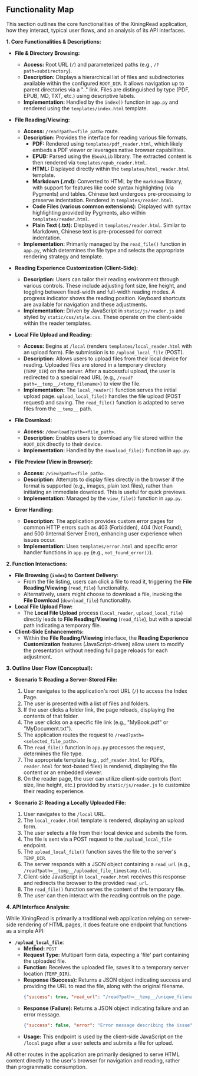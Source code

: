 ## Functionality Map

This section outlines the core functionalities of the XiningRead application, how they interact, typical user flows, and an analysis of its API interfaces.

**1. Core Functionalities & Descriptions:**

*   **File & Directory Browsing:**
    *   **Access:** Root URL (`/`) and parameterized paths (e.g., `/?path=subdirectory`).
    *   **Description:** Displays a hierarchical list of files and subdirectories available within the configured `ROOT_DIR`. It allows navigation up to parent directories via a ".." link. Files are distinguished by type (PDF, EPUB, MD, TXT, etc.) using descriptive labels.
    *   **Implementation:** Handled by the `index()` function in `app.py` and rendered using the `templates/index.html` template.

*   **File Reading/Viewing:**
    *   **Access:** `/read?path=<file_path>` route.
    *   **Description:** Provides the interface for reading various file formats.
        *   **PDF:** Rendered using `templates/pdf_reader.html`, which likely embeds a PDF viewer or leverages native browser capabilities.
        *   **EPUB:** Parsed using the `EbookLib` library. The extracted content is then rendered via `templates/epub_reader.html`.
        *   **HTML:** Displayed directly within the `templates/html_reader.html` template.
        *   **Markdown (.md):** Converted to HTML by the `markdown` library, with support for features like code syntax highlighting (via Pygments) and tables. Chinese text undergoes pre-processing to preserve indentation. Rendered in `templates/reader.html`.
        *   **Code Files (various common extensions):** Displayed with syntax highlighting provided by Pygments, also within `templates/reader.html`.
        *   **Plain Text (.txt):** Displayed in `templates/reader.html`. Similar to Markdown, Chinese text is pre-processed for correct indentation.
    *   **Implementation:** Primarily managed by the `read_file()` function in `app.py`, which determines the file type and selects the appropriate rendering strategy and template.

*   **Reading Experience Customization (Client-Side):**
    *   **Description:** Users can tailor their reading environment through various controls. These include adjusting font size, line height, and toggling between fixed-width and full-width reading modes. A progress indicator shows the reading position. Keyboard shortcuts are available for navigation and these adjustments.
    *   **Implementation:** Driven by JavaScript in `static/js/reader.js` and styled by `static/css/style.css`. These operate on the client-side within the reader templates.

*   **Local File Upload and Reading:**
    *   **Access:** Begins at `/local` (renders `templates/local_reader.html` with an upload form). File submission is to `/upload_local_file` (POST).
    *   **Description:** Allows users to upload files from their local device for reading. Uploaded files are stored in a temporary directory (`TEMP_DIR`) on the server. After a successful upload, the user is redirected to a special read URL (e.g., `/read?path=__temp__/<temp_filename>`) to view the file.
    *   **Implementation:** The `local_reader()` function serves the initial upload page. `upload_local_file()` handles the file upload (POST request) and saving. The `read_file()` function is adapted to serve files from the `__temp__` path.

*   **File Download:**
    *   **Access:** `/download?path=<file_path>`.
    *   **Description:** Enables users to download any file stored within the `ROOT_DIR` directly to their device.
    *   **Implementation:** Handled by the `download_file()` function in `app.py`.

*   **File Preview (View in Browser):**
    *   **Access:** `/view?path=<file_path>`.
    *   **Description:** Attempts to display files directly in the browser if the format is supported (e.g., images, plain text files), rather than initiating an immediate download. This is useful for quick previews.
    *   **Implementation:** Managed by the `view_file()` function in `app.py`.

*   **Error Handling:**
    *   **Description:** The application provides custom error pages for common HTTP errors such as 403 (Forbidden), 404 (Not Found), and 500 (Internal Server Error), enhancing user experience when issues occur.
    *   **Implementation:** Uses `templates/error.html` and specific error handler functions in `app.py` (e.g., `not_found_error()`).

**2. Function Interactions:**

*   **File Browsing (`index`) to Content Delivery:**
    *   From the file listing, users can click a file to read it, triggering the **File Reading/Viewing** (`read_file`) functionality.
    *   Alternatively, users might choose to download a file, invoking the **File Download** (`download_file`) functionality.
*   **Local File Upload Flow:**
    *   The **Local File Upload** process (`local_reader`, `upload_local_file`) directly leads to **File Reading/Viewing** (`read_file`), but with a special path indicating a temporary file.
*   **Client-Side Enhancements:**
    *   Within the **File Reading/Viewing** interface, the **Reading Experience Customization** features (JavaScript-driven) allow users to modify the presentation without needing full page reloads for each adjustment.

**3. Outline User Flow (Conceptual):**

*   **Scenario 1: Reading a Server-Stored File:**
    1.  User navigates to the application's root URL (`/`) to access the Index Page.
    2.  The user is presented with a list of files and folders.
    3.  If the user clicks a folder link, the page reloads, displaying the contents of that folder.
    4.  The user clicks on a specific file link (e.g., "MyBook.pdf" or "MyDocument.txt").
    5.  The application routes the request to `/read?path=<selected_file_path>`.
    6.  The `read_file()` function in `app.py` processes the request, determines the file type.
    7.  The appropriate template (e.g., `pdf_reader.html` for PDFs, `reader.html` for text-based files) is rendered, displaying the file content or an embedded viewer.
    8.  On the reader page, the user can utilize client-side controls (font size, line height, etc.) provided by `static/js/reader.js` to customize their reading experience.

*   **Scenario 2: Reading a Locally Uploaded File:**
    1.  User navigates to the `/local` URL.
    2.  The `local_reader.html` template is rendered, displaying an upload form.
    3.  The user selects a file from their local device and submits the form.
    4.  The file is sent via a POST request to the `/upload_local_file` endpoint.
    5.  The `upload_local_file()` function saves the file to the server's `TEMP_DIR`.
    6.  The server responds with a JSON object containing a `read_url` (e.g., `/read?path=__temp__/uploaded_file_timestamp.txt`).
    7.  Client-side JavaScript in `local_reader.html` receives this response and redirects the browser to the provided `read_url`.
    8.  The `read_file()` function serves the content of the temporary file.
    9.  The user can then interact with the reading controls on the page.

**4. API Interface Analysis:**

While XiningRead is primarily a traditional web application relying on server-side rendering of HTML pages, it does feature one endpoint that functions as a simple API:

*   **`/upload_local_file`**:
    *   **Method:** `POST`
    *   **Request Type:** Multipart form data, expecting a 'file' part containing the uploaded file.
    *   **Function:** Receives the uploaded file, saves it to a temporary server location (`TEMP_DIR`).
    *   **Response (Success):** Returns a JSON object indicating success and providing the URL to read the file, along with the original filename.
        ```json
        {"success": true, "read_url": "/read?path=__temp__/unique_filename.ext", "filename": "original_filename.ext"}
        ```
    *   **Response (Failure):** Returns a JSON object indicating failure and an error message.
        ```json
        {"success": false, "error": "Error message describing the issue"}
        ```
    *   **Usage:** This endpoint is used by the client-side JavaScript on the `/local` page after a user selects and submits a file for upload.

All other routes in the application are primarily designed to serve HTML content directly to the user's browser for navigation and reading, rather than programmatic consumption.
